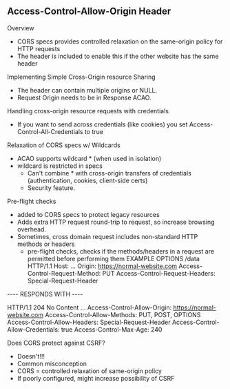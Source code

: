 ## Access-Control-Allow-Origin Header
Overview
* CORS specs provides controlled relaxation on the same-origin policy for HTTP requests
* The header is included to enable this if the other website has the same header

Implementing Simple Cross-Origin resource Sharing
* The header can contain multiple origins or NULL.
* Request Origin needs to be in Response ACAO.

Handling cross-origin resource requests with credentials
* If you want to send across credentials (like cookies) you set Access-Control-All-Credentials to true

Relaxation of CORS specs w/ Wildcards
* ACAO supports wildcard * (when used in isolation)
* wildcard is restricted in specs
   	* Can't combine * with cross-origin transfers of credentials (authentication, cookies, client-side certs)
   	* Security feature.

Pre-flight checks
* added to CORS specs to protect legacy resources
* Adds extra HTTP request round-trip to request, so increase browsing overhead.
* Sometimes, cross domain request includes non-standard HTTP methods or headers
   	* pre-flight checks, checks if the methods/headers in a request are permitted before performing them
EXAMPLE
OPTIONS /data HTTP/1.1
   Host: <some website>
   ...
   Origin: https://normal-website.com
   Access-Control-Request-Method: PUT
   Access-Control-Request-Headers: Special-Request-Header
   
 ---- RESPONDS WITH ----
 
 HTTP/1.1 204 No Content
   ...
   Access-Control-Allow-Origin: https://normal-website.com
   Access-Control-Allow-Methods: PUT, POST, OPTIONS
   Access-Control-Allow-Headers: Special-Request-Header
   Access-Control-Allow-Credentials: true
   Access-Control-Max-Age: 240  
   
Does CORS protect against CSRF?
* Doesn't!!!
* Common misconception
* CORS = controlled relaxation of same-origin policy
* If poorly configured, might increase possibility of CSRF


